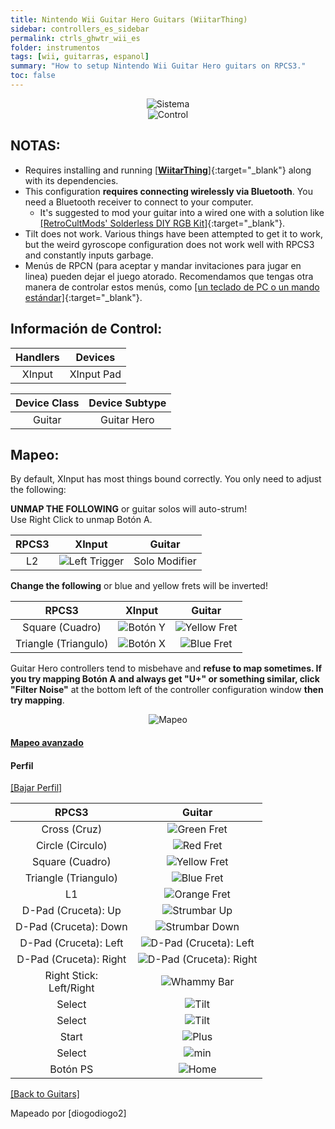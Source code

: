 ```yaml
---
title: Nintendo Wii Guitar Hero Guitars (WiitarThing)
sidebar: controllers_es_sidebar
permalink: ctrls_ghwtr_wii_es
folder: instrumentos
tags: [wii, guitarras, espanol]
summary: "How to setup Nintendo Wii Guitar Hero guitars on RPCS3."
toc: false
---
```


<div align="center"> <img src="https://carlmylo.github.io/docu-rpcs3/images/instruments/plat/wii.png" alt="Sistema" title="Sistema"></div>

<div align="center"> <img src="https://carlmylo.github.io/docu-rpcs3/images/instruments/cont/rcmgtrswii.png" alt="Control" title="Control"></div>

## NOTAS:

* Requires installing and running [[**WiitarThing**]](https://github.com/Meowmaritus/WiitarThing){:target="_blank"} along with its dependencies.
* This configuration **requires connecting wirelessly via Bluetooth**. You need a Bluetooth receiver to connect to your computer.
    * It's suggested to mod your guitar into a wired one with a solution like [[RetroCultMods' Solderless DIY RGB Kit]](https://www.etsy.com/listing/1505287559/solderless-diy-rgb-kit-for-guitar-hero){:target="_blank"}.
* Tilt does not work. Various things have been attempted to get it to work, but the weird gyroscope configuration does not work well with RPCS3 and constantly inputs garbage.
* Menús de RPCN (para aceptar y mandar invitaciones para jugar en linea) pueden dejar el juego atorado. Recomendamos que tengas otra manera de controlar estos menús, como [[un teclado de PC o un mando estándar]](https://carlmylo.github.io/docu-rpcs3/ctrls_pads_es){:target="_blank"}.

## Información de Control:

| Handlers | Devices |
|:------------------:|:---------------------:|
| XInput | XInput Pad |

| Device Class | Device Subtype |
|:------------------:|:---------------------:|
| Guitar | Guitar Hero |

## Mapeo:

By default, XInput has most things bound correctly. You only need to adjust the following:

**UNMAP THE FOLLOWING** or guitar solos will auto-strum!  
Use Right Click to unmap Botón A.

| **RPCS3** | **XInput** | **Guitar** |
|:--------:|:-----------:|:-----------:|
| L2 | ![Left Trigger](https://carlmylo.github.io/docu-rpcs3/images/btns/ctrls/360/lt.png "Left Trigger") | Solo Modifier |

**Change the following** or blue and yellow frets will be inverted!

| **RPCS3** | **XInput** | **Guitar** |
|:--------:|:-----------:|:-----------:|
| Square (Cuadro) | ![Botón Y](https://carlmylo.github.io/docu-rpcs3/images/btns/ctrls/360/y.png "Botón Y") | ![Yellow Fret](https://carlmylo.github.io/docu-rpcs3/images/btns/gtrs/yf.png "Yellow Fret") | 
| Triangle (Triangulo) | ![Botón X](https://carlmylo.github.io/docu-rpcs3/images/btns/ctrls/360/x.png "Botón X") | ![Blue Fret](https://carlmylo.github.io/docu-rpcs3/images/btns/gtrs/bf.png "Blue Fret") |

Guitar Hero controllers tend to misbehave and **refuse to map sometimes. If you try mapping Botón A and always get "U+" or something similar, click "Filter Noise"** at the bottom left of the controller configuration window **then try mapping**.

<div align="center"> <img src="https://carlmylo.github.io/docu-rpcs3/images/instruments/maps/gtrwiiwtarmapping.png" alt="Mapeo" title="Mapeo"></div>

<div class="panel-group" id="accordion">
                    <div class="panel panel-default">
                        <div class="panel-heading">
                            <h4 class="panel-title">
                                <a class="noCrossRef accordion-toggle" data-toggle="collapse" data-parent="#accordion" href="#mapeo-avanzado">Mapeo avanzado</a>
                            </h4>
                        </div>
                        <div id="mapeo-avanzado" class="panel-collapse collapse noCrossRef">
                            <div class="panel-body">
<h4 id="profile">Perfil</h4>
<p><a href="https://github.com/carlmylo/docu-rpcs3/raw/gh-pages/downloads/instrument-repo/Xbox%20360%20Guitar%20Hero%20Guitar.7z" target="_blank">[Bajar Perfil]</a></p>

<table>
<thead>
<tr>
<th align="center"><strong>RPCS3</strong></th>
<th align="center"><strong>Guitar</strong></th>
</tr>
</thead>
<tbody>
<tr>
<td align="center">Cross (Cruz)</td>
<td align="center"><img src="https://carlmylo.github.io/docu-rpcs3/images/btns/gtrs/gf.png" alt="Green Fret" title="Green Fret"></td>
</tr>
<tr>
<td align="center">Circle (Circulo)</td>
<td align="center"><img src="https://carlmylo.github.io/docu-rpcs3/images/btns/gtrs/rf.png" alt="Red Fret" title="Red Fret"></td>
</tr>
<tr>
<td align="center">Square (Cuadro)</td>
<td align="center"><img src="https://carlmylo.github.io/docu-rpcs3/images/btns/gtrs/yf.png" alt="Yellow Fret" title="Yellow Fret"></td>
</tr>
<tr>
<td align="center">Triangle (Triangulo)</td>
<td align="center"><img src="https://carlmylo.github.io/docu-rpcs3/images/btns/gtrs/bf.png" alt="Blue Fret" title="Blue Fret"></td>
</tr>
<tr>
<td align="center">L1</td>
<td align="center"><img src="https://carlmylo.github.io/docu-rpcs3/images/btns/gtrs/of.png" alt="Orange Fret" title="Orange Fret"></td>
</tr>
<tr>
<td align="center">D-Pad (Cruceta): Up</td>
<td align="center"><img src="https://carlmylo.github.io/docu-rpcs3/images/btns/gtrs/sbu.png" alt="Strumbar Up" title="Strumbar Up"></td>
</tr>
<tr>
<td align="center">D-Pad (Cruceta): Down</td>
<td align="center"><img src="https://carlmylo.github.io/docu-rpcs3/images/btns/gtrs/sbd.png" alt="Strumbar Down" title="Strumbar Down"></td>
</tr>
<tr>
<td align="center">D-Pad (Cruceta): Left</td>
<td align="center"><img src="https://carlmylo.github.io/docu-rpcs3/images/btns/gtrs/dpl.png" alt="D-Pad (Cruceta): Left" title="D-Pad (Cruceta): Left"></td>
</tr>
<tr>
<td align="center">D-Pad (Cruceta): Right</td>
<td align="center"><img src="https://carlmylo.github.io/docu-rpcs3/images/btns/gtrs/dpr.png" alt="D-Pad (Cruceta): Right" title="D-Pad (Cruceta): Right"></td>
</tr>
<tr>
<td align="center">Right Stick: <br> Left/Right</td>
<td align="center"><img src="https://carlmylo.github.io/docu-rpcs3/images/btns/gtrs/wb.png" alt="Whammy Bar" title="Whammy Bar"></td>
</tr>
<tr>
<td align="center">Select</td>
<td align="center"><img src="https://carlmylo.github.io/docu-rpcs3/images/btns/gtrs/ts.png" alt="Tilt" title="Tilt Vertical"></td>
</tr>
<tr>
<td align="center">Select</td>
<td align="center"><img src="https://carlmylo.github.io/docu-rpcs3/images/btns/gtrs/ts.png" alt="Tilt" title="Tilt Horizontal"></td>
</tr>
<tr>
<td align="center">Start</td>
<td align="center"><img src="https://carlmylo.github.io/docu-rpcs3/images/btns/ctrls/wii/plu.png" alt="Plus" title="Plus"></td>
</tr>
<tr>
<td align="center">Select</td>
<td align="center"><img src="https://carlmylo.github.io/docu-rpcs3/images/btns/ctrls/wii/back.png" alt="min" title="Minus"></td>
</tr>
<tr>
<td align="center">Botón PS</td>
<td align="center"><img src="https://carlmylo.github.io/docu-rpcs3/images/btns/ctrls/wii/home.png" alt="Home" title="Home"></td>
</tr>
</tbody>
</table>
                            </div>
                        </div>
                    </div>
                    <!-- /.panel -->
</div>
<!-- /.panel-group -->

[[Back to Guitars]](https://carlmylo.github.io/docu-rpcs3/ctrls_guitar)

Mapeado por [diogodiogo2]